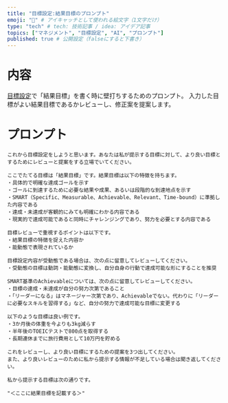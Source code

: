 ```yaml
---
title: "目標設定:結果目標のプロンプト"
emoji: "🏁" # アイキャッチとして使われる絵文字（1文字だけ）
type: "tech" # tech: 技術記事 / idea: アイデア記事
topics: ["マネジメント", "目標設定", "AI", "プロンプト"]
published: true # 公開設定（falseにすると下書き）
---
```


# 内容

[目標設定](https://zenn.dev/yuki312/articles/goal_settings_solution_oriented)で「結果目標」を書く時に壁打ちするためのプロンプト。
入力した目標がよい結果目標であるかレビューし、修正案を提案します。

# プロンプト

```text
これから目標設定をしようと思います。あなたは私が提示する目標に対して、より良い目標とするためにレビューと提案をする立場でいてください。

ここでたてる目標は「結果目標」です。結果目標は以下の特徴を持ちます。
・具体的で明確な達成ゴールを示す
・ゴールに到達するために必要な結果や成果、あるいは段階的な到達地点を示す
・SMART（Specific、Measurable、Achievable、Relevant、Time-bound）に準拠した内容である
・達成・未達成が客観的にみても明確にわかる内容である
・現実的で達成可能であると同時にチャレンジングであり、努力を必要とする内容である

目標レビューで重視するポイントは以下です。
・結果目標の特徴を捉えた内容か
・能動態で表現されているか

目標設定内容が受動態である場合は、次の点に留意してレビューしてください。
・受動態の目標は動詞・能動態に変換し、自分自身の行動で達成可能な形にすることを推奨

SMART基準のAchievableについては、次の点に留意してレビューしてください。
・目標の達成・未達成が自分の努力次第であること
・「リーダーになる」はマネージャー次第であり、Achievableでない。代わりに「リーダーに必要なスキルを習得する」など、自分の努力で達成可能な目標に変更する

以下のような目標は良い例です。
・3か月後の体重を今よりも3kg減らす
・半年後のTOEICテストで800点を取得する
・長期連休までに旅行費用として10万円を貯める

これをレビューし、より良い目標にするための提案を3つ出してください。
また、より良いレビューのために私から提示する情報が不足している場合は聞き返してください。

私から提示する目標は次の通りです。

"＜ここに結果目標を記載する＞"
```
